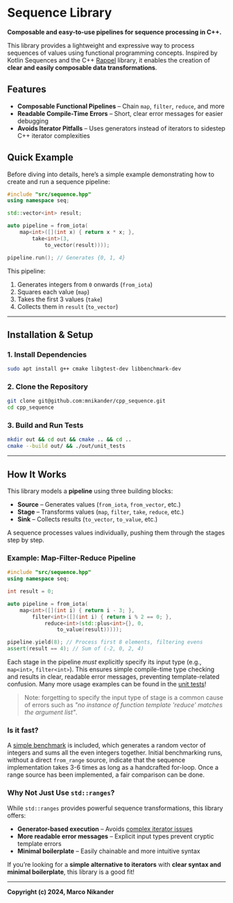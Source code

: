 
# Sequence Library

**Composable and easy-to-use pipelines for sequence processing in C++.**

This library provides a lightweight and expressive way to process sequences of values using functional programming concepts.
Inspired by Kotlin Sequences and the C++ [Rappel](https://www.youtube.com/watch?v=itnyR9j8y6E) library, it enables the creation of **clear and easily composable data transformations**.

## Features

- **Composable Functional Pipelines** – Chain `map`, `filter`, `reduce`, and more
- **Readable Compile-Time Errors** – Short, clear error messages for easier debugging
- **Avoids Iterator Pitfalls** – Uses generators instead of iterators to sidestep C++ iterator complexities

## Quick Example

Before diving into details, here’s a simple example demonstrating how to create and run a sequence pipeline:

```cpp
#include "src/sequence.hpp"
using namespace seq;

std::vector<int> result;

auto pipeline = from_iota(
    map<int>([](int x) { return x * x; },
        take<int>(3,
            to_vector(result))));

pipeline.run(); // Generates {0, 1, 4}
```

This pipeline:

1. Generates integers from `0` onwards (`from_iota`)
2. Squares each value (`map`)
3. Takes the first 3 values (`take`)
4. Collects them in `result` (`to_vector`)

---

## Installation & Setup

### **1. Install Dependencies**

```bash
sudo apt install g++ cmake libgtest-dev libbenchmark-dev
```

### **2. Clone the Repository**

```bash
git clone git@github.com:mnikander/cpp_sequence.git
cd cpp_sequence
```

### **3. Build and Run Tests**

```bash
mkdir out && cd out && cmake .. && cd ..
cmake --build out/ && ./out/unit_tests
```

---

## How It Works

This library models a **pipeline** using three building blocks:

- **Source** – Generates values (`from_iota`, `from_vector`, etc.)
- **Stage** – Transforms values (`map`, `filter`, `take`, `reduce`, etc.)
- **Sink** – Collects results (`to_vector`, `to_value`, etc.)

A sequence processes values individually, pushing them through the stages step by step.

### Example: **Map-Filter-Reduce Pipeline**

```cpp
#include "src/sequence.hpp"
using namespace seq;

int result = 0;

auto pipeline = from_iota(
    map<int>([](int i) { return i - 3; },
        filter<int>([](int i) { return i % 2 == 0; },
            reduce<int>(std::plus<int>{}, 0,
                to_value(result)))));

pipeline.yield(8); // Process first 8 elements, filtering evens
assert(result == 4); // Sum of (-2, 0, 2, 4)
```
Each stage in the pipeline _must_ explicitly specify its input type (e.g., `map<int>`, `filter<int>`).
This ensures simple compile-time type checking and results in clear, readable error messages, preventing template-related confusion.
Many more usage examples can be found in the [unit tests](https://github.com/mnikander/cpp_sequence/tree/main/test)!
> Note: forgetting to specify the input type of stage is a common cause of errors such as _"no instance of function template 'reduce' matches the argument list"_.

### **Is it fast?**

A [simple benchmark](https://github.com/mnikander/cpp_sequence/blob/main/benchmark/reduce.benchmark.cpp) is included, which generates a random vector of integers and sums all the even integers together.
Initial benchmarking runs, without a direct `from_range` source, indicate that the sequence implementation takes 3-6 times as long as a handcrafted for-loop.
Once a range source has been implemented, a fair comparison can be done.

### **Why Not Just Use `std::ranges`?**

While `std::ranges` provides powerful sequence transformations, this library offers:

- **Generator-based execution** – Avoids [complex iterator issues](https://www.fluentcpp.com/2019/02/12/the-terrible-problem-of-incrementing-a-smart-iterator/)
- **More readable error messages** – Explicit input types prevent cryptic template errors
- **Minimal boilerplate** – Easily chainable and more intuitive syntax

If you’re looking for a **simple alternative to iterators** with **clear syntax and minimal boilerplate**, this library is a good fit!

---

**Copyright (c) 2024, Marco Nikander**
